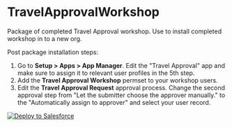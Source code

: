 # TravelApprovalWorkshop
Package of completed Travel Approval workshop. Use to install completed workshop in to a new org.

Post package installation steps:
  1. Go to <b>Setup > Apps > App Manager</b>. Edit the "Travel Approval" app and make sure to assign it to relevant user profiles in the 5th step.
  2. Add the <b>Travel Approval Workshop</b> permset to your workshop users.
  3. Edit the <b>Travel Approval Request</b> approval process. Change the second approval step from "Let the submitter choose the approver manually." to the "Automatically assign to approver" and select your user record.


<a href="https://githubsfdeploy.herokuapp.com">
  <img alt="Deploy to Salesforce"
       src="https://raw.githubusercontent.com/afawcett/githubsfdeploy/master/deploy.png">
</a>
